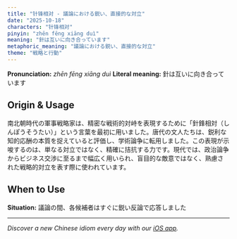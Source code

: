 ```yaml
---
title: "针锋相对 - 議論における鋭い、直接的な対立"
date: "2025-10-18"
characters: "针锋相对"
pinyin: "zhēn fēng xiāng duì"
meaning: "針は互いに向き合っています"
metaphoric_meaning: "議論における鋭い、直接的な対立"
theme: "戦略と行動"
---
```


**Pronunciation:** *zhēn fēng xiāng duì*
**Literal meaning:** 針は互いに向き合っています

## Origin & Usage

南北朝時代の軍事戦略家は、精密な戦術的対峙を表現するために「針鋒相対（しんぽうそうたい）」という言葉を最初に用いました。唐代の文人たちは、鋭利な知的応酬の本質を捉えていると評価し、学術論争に転用しました。この表現が示唆するのは、単なる対立ではなく、精確に拮抗する力です。現代では、政治論争からビジネス交渉に至るまで幅広く用いられ、盲目的な敵意ではなく、熟慮された戦略的対立を表す際に使われています。

## When to Use

**Situation:** 議論の間、各候補者はすぐに鋭い反論で応答しました

---

*Discover a new Chinese idiom every day with our [iOS app](https://apps.apple.com/us/app/daily-chinese-idioms/id6740611324).*

